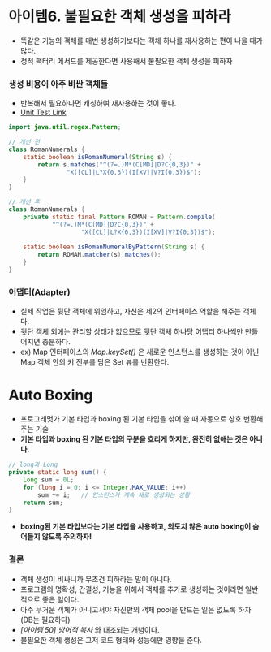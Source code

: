 # 아이템6. 불필요한 객체 생성을 피하라

- 똑같은 기능의 객체를 매번 생성하기보다는 객체 하나를 재사용하는 편이 나을 때가 많다.
- 정적 팩터리 메서드를 제공한다면 사용해서 불필요한 객체 생성을 피하자

### 생성 비용이 아주 비싼 객체들
- 반복해서 필요하다면 캐싱하여 재사용하는 것이 좋다.
- [Unit Test Link](https://github.com/boring-km/effective-java-practice/blob/master/test/effective/java/unnecessary_object_creation/RomanNumeralsTest.java)

```java
import java.util.regex.Pattern;

// 개선 전
class RomanNumerals {
    static boolean isRomanNumeral(String s) {
        return s.matches("^(?=.)M*(C[MD]|D?C{0,3})" +
                "X([CL]|L?X{0,3})(I[XV]|V?I{0,3})$");
    }
}

// 개선 후
class RomanNumerals {
    private static final Pattern ROMAN = Pattern.compile(
            "^(?=.)M*(C[MD]|D?C{0,3})" +
                    "X([CL]|L?X{0,3})(I[XV]|V?I{0,3})$");
    
    static boolean isRomanNumeralByPattern(String s) {
        return ROMAN.matcher(s).matches();
    }
}

```

### 어댑터(Adapter)
- 실제 작업은 뒷단 객체에 위임하고, 자신은 제2의 인터페이스 역할을 해주는 객체다.
- 뒷단 객체 외에는 관리할 상태가 없으므로 뒷단 객체 하나당 어댑터 하나씩만 만들어지면 충분하다.
- ex) Map 인터페이스의 *Map.keySet()* 은 새로운 인스턴스를 생성하는 것이 아닌 Map 객체 안의 키 전부를 담은 Set 뷰를 반환한다.

# Auto Boxing
- 프로그래멋가 기본 타입과 boxing 된 기본 타입을 섞어 쓸 때 자동으로 상호 변환해주는 기술
- **기본 타입과 boxing 된 기본 타입의 구분을 흐리게 하지만, 완전히 없애는 것은 아니다.**

```java
// long과 Long
private static long sum() {
    Long sum = 0L;
    for (long i = 0; i <= Integer.MAX_VALUE; i++)
        sum += i;   // 인스턴스가 계속 새로 생성되는 상황
    return sum;
}
```

- **boxing된 기본 타입보다는 기본 타입을 사용하고, 의도치 않은 auto boxing이 숨어들지 않도록 주의하자!**

### 결론
- 객체 생성이 비싸니까 무조건 피하라는 말이 아니다.
- 프로그램의 명확성, 간결성, 기능을 위해서 객체를 추가로 생성하는 것이라면 일반적으로 좋은 일이다.
- 아주 무거운 객체가 아니고서야 자신만의 객체 pool을 만드는 일은 없도록 하자 (DB는 필요하다)
- *[아이템 50] 방어적 복사* 와 대조되는 개념이다.
- 불필요한 객체 생성은 그저 코드 형태와 성능에만 영향을 준다.
